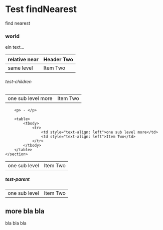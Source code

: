 # Test findNearest
<!--lint disable list-item-indent-->
<!--lint disable list-item-bullet-indent-->
<!--lint disable code-block-style-->

find nearest
<script src="{{ '/assets/js/table_calc_example.js?v=' | append: site.github.build_revision | relative_url }}" charset="utf-8"></script>

<!-- test case for siblings -->
### world

ein text...

| relative near  | Header Two     |
| :------------- | :------------- |
| same level     | Item Two       |


<!-- test case for parent traversal -->
<section>
    <section id="test-children" >
        <h6>test-children</h6>
        <section>
            <table>
                <tbody>
                    <tr>
                        <td style="text-align: left">one sub level more</td>
                        <td style="text-align: left">Item Two</td>
                    </tr>
                </tbody>
            </table>
        </section>

        <p> - </p>

        <table>
            <tbody>
                <tr>
                    <td style="text-align: left">one sub level more</td>
                    <td style="text-align: left">Item Two</td>
                </tr>
            </tbody>
        </table>
    </section>
</section>

<section>
    <table>
        <tbody>
            <tr>
                <td style="text-align: left">one sub level</td>
                <td style="text-align: left">Item Two</td>
            </tr>
        </tbody>
    </table>
</section>

<!-- test case for parent traversal -->
<section>
    <section>
        <h5 id="test-parent">test-parent</h5>
    </section>
</section>

<section>
    <table>
        <tbody>
            <tr>
                <td style="text-align: left">one sub level</td>
                <td style="text-align: left">Item Two</td>
            </tr>
        </tbody>
    </table>
</section>

## more bla bla
bla bla bla
